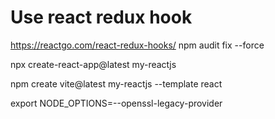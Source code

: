 # Use react redux hook

https://reactgo.com/react-redux-hooks/
npm audit fix --force

npx create-react-app@latest my-reactjs

npm create vite@latest my-reactjs --template react

export NODE_OPTIONS=--openssl-legacy-provider


